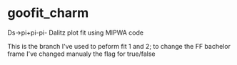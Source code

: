 # goofit_charm

Ds->pi+pi-pi- Dalitz plot fit using MIPWA code

This is the branch I've used to peform fit 1 and 2;
to change the FF bachelor frame I've changed manualy the flag for true/false

